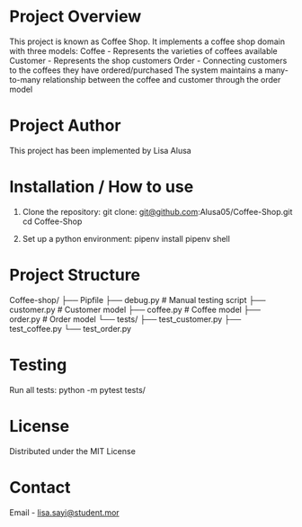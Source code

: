 # Project Overview
This project is known as Coffee Shop. It implements a coffee shop domain with three models:
 Coffee - Represents the varieties of coffees available
 Customer - Represents the shop customers
 Order - Connecting customers to the coffees they have ordered/purchased
The system maintains a many-to-many relationship between the coffee and customer through the order model

# Project Author
This project has been implemented by Lisa Alusa

# Installation / How to use
1. Clone the repository:
git clone: git@github.com:Alusa05/Coffee-Shop.git
cd Coffee-Shop

2. Set up a python environment:
pipenv install
pipenv shell

# Project Structure
Coffee-shop/
├── Pipfile
├── debug.py            # Manual testing script
├── customer.py         # Customer model
├── coffee.py           # Coffee model
├── order.py            # Order model
└── tests/
    ├── test_customer.py
    ├── test_coffee.py
    └── test_order.py

# Testing
Run all tests:
python -m pytest tests/

# License 
Distributed under the MIT License

# Contact
Email - lisa.sayi@student.mor